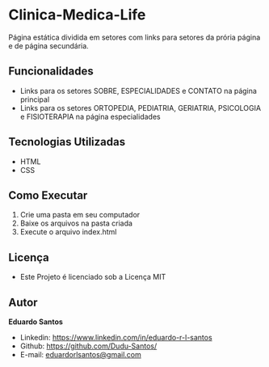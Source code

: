 # Clinica-Medica-Life
Página estática dividida em setores com links para setores da prória página e de página secundária.

## Funcionalidades
* Links para os setores SOBRE, ESPECIALIDADES e CONTATO na página principal
* Links para os setores ORTOPEDIA, PEDIATRIA, GERIATRIA, PSICOLOGIA e FISIOTERAPIA na página especialidades

## Tecnologias Utilizadas
* HTML
* CSS

## Como Executar
1. Crie uma pasta em seu computador
2. Baixe os arquivos na pasta criada
3. Execute o arquivo index.html

## Licença
* Este Projeto é licenciado sob a Licença MIT

## Autor
**Eduardo Santos**
  * Linkedin: https://www.linkedin.com/in/eduardo-r-l-santos
  * Github: https://github.com/Dudu-Santos/
  * E-mail: eduardorlsantos@gmail.com
